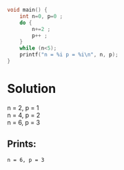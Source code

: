 ```c
void main() {
    int n=0, p=0 ;
    do {
        n+=2 ;
        p++ ;
    }
    while (n<5);
    printf("n = %i p = %i\n", n, p);
}
```

# Solution
n = 2, p = 1\
n = 4, p = 2\
n = 6, p = 3

## Prints:
```
n = 6, p = 3
```